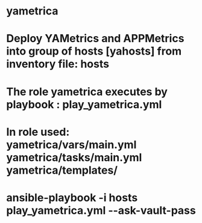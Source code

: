 # yametrica
# Deploy YAMetrics and APPMetrics into group of hosts [yahosts] from inventory file: hosts
# The role yametrica executes by playbook : play_yametrica.yml
# In role used: yametrica/vars/main.yml  yametrica/tasks/main.yml  yametrica/templates/
# ansible-playbook -i hosts play_yametrica.yml --ask-vault-pass
